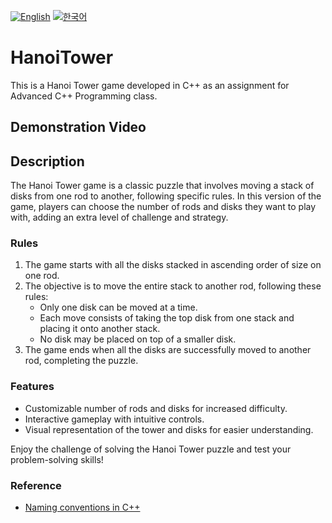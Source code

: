 [![English](https://img.shields.io/badge/lang-English-blue.svg)](https://github.com/juho-creator/HanoiTower/blob/main/README.md)
[![한국어](https://img.shields.io/badge/lang-한국어-red.svg)](https://github.com/juho-creator/HanoiTower/blob/main/README.KR.md)

# HanoiTower
This is a Hanoi Tower game developed in C++ as an assignment for Advanced C++ Programming class.

## Demonstration Video


## Description

The Hanoi Tower game is a classic puzzle that involves moving a stack of disks from one rod to another, following specific rules. In this version of the game, players can choose the number of rods and disks they want to play with, adding an extra level of challenge and strategy.

### Rules
1. The game starts with all the disks stacked in ascending order of size on one rod.
2. The objective is to move the entire stack to another rod, following these rules:
   - Only one disk can be moved at a time.
   - Each move consists of taking the top disk from one stack and placing it onto another stack.
   - No disk may be placed on top of a smaller disk.
3. The game ends when all the disks are successfully moved to another rod, completing the puzzle.

### Features
- Customizable number of rods and disks for increased difficulty.
- Interactive gameplay with intuitive controls.
- Visual representation of the tower and disks for easier understanding.

Enjoy the challenge of solving the Hanoi Tower puzzle and test your problem-solving skills!






### Reference
- [Naming conventions in C++](https://www.geeksforgeeks.org/naming-convention-in-c/)

